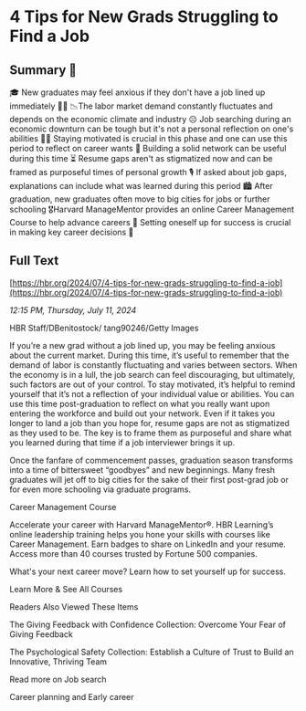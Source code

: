 # 4 Tips for New Grads Struggling to Find a Job

## Summary 🤖

🎓 New graduates may feel anxious if they don't have a job lined up immediately 👨‍🎓
📉The labor market demand constantly fluctuates and depends on the economic climate and industry 
☹️ Job searching during an economic downturn can be tough but it's not a personal reflection on one's abilities
💪🏽 Staying motivated is crucial in this phase and one can use this period to reflect on career wants
👥 Building a solid network can be useful during this time
⏳ Resume gaps aren't as stigmatized now and can be framed as purposeful times of personal growth
🎙️ If asked about job gaps, explanations can include what was learned during this period
🏙️ After graduation, new graduates often move to big cities for jobs or further schooling
🎖️Harvard ManageMentor provides an online Career Management Course to help advance careers
👀 Setting oneself up for success is crucial in making key career decisions 🚀

## Full Text

[https://hbr.org/2024/07/4-tips-for-new-grads-struggling-to-find-a-job](https://hbr.org/2024/07/4-tips-for-new-grads-struggling-to-find-a-job)

*12:15 PM, Thursday, July 11, 2024*

HBR Staff/DBenitostock/	tang90246/Getty Images

If you’re a new grad without a job lined up, you may be feeling anxious about the current market. During this time, it’s useful to remember that the demand of labor is constantly fluctuating and varies between sectors. When the economy is in a lull, the job search can feel discouraging, but ultimately, such factors are out of your control. To stay motivated, it’s helpful to remind yourself that it’s not a reflection of your individual value or abilities. You can use this time post-graduation to reflect on what you really want upon entering the workforce and build out your network. Even if it takes you longer to land a job than you hope for, resume gaps are not as stigmatized as they used to be. The key is to frame them as purposeful and share what you learned during that time if a job interviewer brings it up.

Once the fanfare of commencement passes, graduation season transforms into a time of bittersweet “goodbyes” and new beginnings. Many fresh graduates will jet off to big cities for the sake of their first post-grad job or for even more schooling via graduate programs.

Career Management Course

Accelerate your career with Harvard ManageMentor®. HBR Learning’s online leadership training helps you hone your skills with courses like Career Management. Earn badges to share on LinkedIn and your resume. Access more than 40 courses trusted by Fortune 500 companies.

What's your next career move? Learn how to set yourself up for success.

Learn More & See All Courses

Readers Also Viewed These Items

The Giving Feedback with Confidence Collection: Overcome Your Fear of Giving Feedback

The Psychological Safety Collection: Establish a Culture of Trust to Build an Innovative, Thriving Team

Read more on Job search

Career planning and Early career

